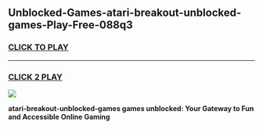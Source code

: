 
## Unblocked-Games-atari-breakout-unblocked-games-Play-Free-088q3
<h3>
<a href="https://premium76.site?title=atari-breakout-unblocked-games&ref=18A1">CLICK TO PLAY</a></h3>
<hr>

<h3>
<a href="https://premium76.site?title=atari-breakout-unblocked-games&ref=18A1">CLICK 2 PLAY</a>
  
</h3>

<a href="https://premium76.site?title=atari-breakout-unblocked-games&ref=18A1"><img src="https://clearcache.store/games.png"></a>


**atari-breakout-unblocked-games games unblocked: Your Gateway to Fun and Accessible Online Gaming**

